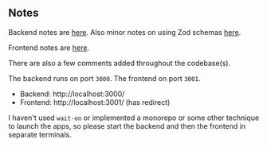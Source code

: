 ## Notes

Backend notes are [here](apps/backend/README.md). Also minor notes on using Zod schemas [here](apps/backend/src/shared/schemas/README.md).

Frontend notes are [here](apps/frontend/README.md). 

There are also a few comments added throughout the codebase(s).

The backend runs on port `3000`. The frontend on port `3001`. 

- Backend: http://localhost:3000/
- Frontend: http://localhost:3001/ (has redirect)

I haven't used `wait-on` or implemented a monorepo or some other technique to launch the apps, so please start the backend and then the frontend in separate terminals.